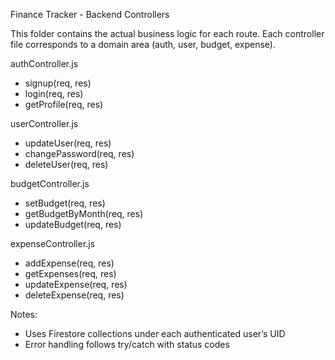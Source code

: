 Finance Tracker - Backend Controllers

This folder contains the actual business logic for each route. Each controller file corresponds to a domain area (auth, user, budget, expense).

authController.js
- signup(req, res)
- login(req, res)
- getProfile(req, res)

userController.js
- updateUser(req, res)
- changePassword(req, res)
- deleteUser(req, res)

budgetController.js
- setBudget(req, res)
- getBudgetByMonth(req, res)
- updateBudget(req, res)

expenseController.js
- addExpense(req, res)
- getExpenses(req, res)
- updateExpense(req, res)
- deleteExpense(req, res)

Notes:
- Uses Firestore collections under each authenticated user’s UID
- Error handling follows try/catch with status codes
